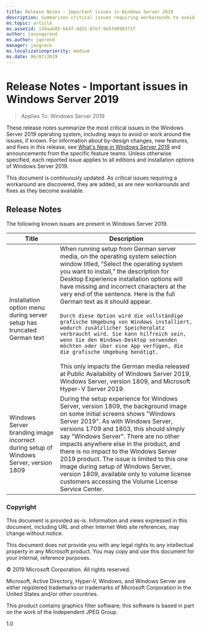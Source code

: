 ```yaml
---
title: Release Notes - Important issues in Windows Server 2019
description: Summarizes critical issues requiring workarounds to avoid crashes, hanging, installation failure and data loss
ms.topic: article
ms.assetid: 134aab85-664f-4d55-87ef-9e5fd098371f
author: jasongerend
ms.author: jgerend
manager: jasgroce
ms.localizationpriority: medium
ms.date: 06/07/2019
---
```

# Release Notes - Important issues in Windows Server 2019

>Applies To: Windows Server 2019

These release notes summarize the most critical issues in the Windows Server 2019 operating system, including ways to avoid or work around the issues, if known. For information about by-design changes, new features, and fixes in this release, see [What's New in Windows Server 2019](whats-new-19.md) and announcements from the specific feature teams. Unless otherwise specified, each reported issue applies to all editions and installation options of Windows Server 2019.

This document is continuously updated. As critical issues requiring a workaround are discovered, they are added, as are new workarounds and fixes as they become available.

## Release Notes

The following known issues are present in Windows Server 2019.

| Title         | Description                            |
| -----         | -----------                            |
| Installation option menu during server setup has truncated German text | When running setup from German server media, on the operating system selection window titled, “Select the operating system you want to install,” the description for Desktop Experience installation options will have missing and incorrect characters at the very end of the sentence. Here is the full German text as it should appear.<br/>      <br/>`Durch diese Option wird die vollständige grafische Umgebung von Windows installiert, wodurch zusätzlicher Speicherplatz verbraucht wird. Sie kann hilfreich sein, wenn Sie den Windows-Desktop verwenden möchten oder über eine App verfügen, die die grafische Umgebung benötigt.` <br><br>This only impacts the German media released at Public Availability of Windows Server 2019, Windows Server, version 1809, and Microsoft Hyper-V Server 2019.|
| Windows Server branding image incorrect during setup of Windows Server, version 1809 | During the setup experience for Windows Server, version 1809, the background image on some initial screens shows &quot;Windows Server 2019&quot;.  As with Windows Server, versions 1709 and 1803, this should simply say &quot;Windows Server&quot;.  There are no other impacts anywhere else in the product, and there is no impact to the Windows Server 2019 product.  The issue is limited to this one image during setup of Windows Server, version 1809, available only to volume license customers accessing the Volume License Service Center.<br/> |

### Copyright

This document is provided as-is. Information and views expressed in this document, including URL and other Internet Web site references, may change without notice.

This document does not provide you with any legal rights to any intellectual property in any Microsoft product. You may copy and use this document for your internal, reference purposes.

&copy; 2019 Microsoft Corporation. All rights reserved.

Microsoft, Active Directory, Hyper-V, Windows, and Windows Server are either registered trademarks or trademarks of Microsoft Corporation in the United States and/or other countries.

This product contains graphics filter software; this software is based in part on the work of the Independent JPEG Group.


1.0
